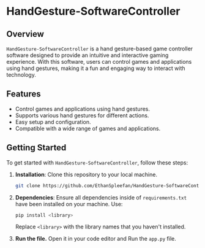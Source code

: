 # HandGesture-SoftwareController

## Overview
`HandGesture-SoftwareController` is a hand gesture-based game controller software designed to provide an intuitive and interactive gaming experience. With this software, users can control games and applications using hand gestures, making it a fun and engaging way to interact with technology.

## Features
- Control games and applications using hand gestures.
- Supports various hand gestures for different actions.
- Easy setup and configuration.
- Compatible with a wide range of games and applications.

## Getting Started
To get started with `HandGesture-SoftwareController`, follow these steps:

1. **Installation**: Clone this repository to your local machine.

   ```bash
   git clone https://github.com/EthanSpleefan/HandGesture-SoftwareController.git
   ```
2. **Dependencies**: Ensure all dependencies inside of `requirements.txt` have been installed on your machine. Use:

   ```bash
   pip install <library>
   ```
   Replace `<library>` with the library names that you haven't installed.
3. **Run the file.** Open it in your code editor and Run the `app.py` file.
